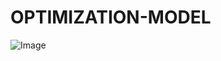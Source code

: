 # OPTIMIZATION-MODEL
![Image](https://github.com/user-attachments/assets/0aac8eb3-6e0d-4076-a1d0-673ff50f84f5)
